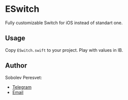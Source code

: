 # ESwitch
Fully customizable Switch for iOS instead of standart one.

## Usage

Copy `ESwitch.swift` to your project. Play with values in IB.

## Author

Sobolev Peresvet:

* [Telegram](http://t.me/engylizium)
* [Email](peresves@ya.ru)
